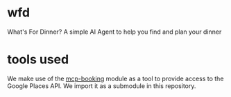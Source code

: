 # wfd
What's For Dinner? A simple AI Agent to help you find and plan your dinner

# tools used
We make use of the [mcp-booking](https://github.com/tnixon/mcp-booking) module as a tool to provide
access to the Google Places API. We import it as a submodule in this repository.